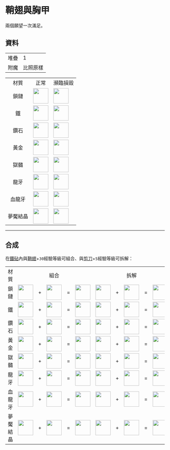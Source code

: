 # 鞘翅與胸甲
兩個願望一次滿足。

## 資料
<table>
    <tr><td align="end">堆疊</td><td>1</td></tr>
    <tr><td align="end">附魔</td><td>比照原樣</td></tr>
</table>
<table>
    <tr><td align="center">材質</td><td align="center">正常</td><td align="center">瀕臨損毀</td></tr>
    <tr><td align="center">鎖鏈</td><td><img src="https://i.imgur.com/tjvHeKd.png" height="48"/></td><td><img src="https://i.imgur.com/PEpbgK0.png" height="48"/></td></tr>
    <tr><td align="center">鐵</td><td><img src="https://i.imgur.com/VnhOHFM.png" height="48"/></td><td><img src="https://i.imgur.com/N4ARs3V.png" height="48"/></td></tr>
    <tr><td align="center">鑽石</td><td><img src="https://i.imgur.com/KZYOKl1.png" height="48"/></td><td><img src="https://i.imgur.com/YglxPVa.png" height="48"/></td></tr>
    <tr><td align="center">黃金</td><td><img src="https://i.imgur.com/GLHjTnS.png" height="48"/></td><td><img src="https://i.imgur.com/NG4KYcV.png" height="48"/></td></tr>
    <tr><td align="center">獄髓</td><td><img src="https://i.imgur.com/kB21dNs.png" height="48"/></td><td><img src="https://i.imgur.com/NJMG6Gd.png" height="48"/></td></tr>
    <tr><td align="center">龍牙</td><td><img src="https://i.imgur.com/1SQ4Zxt.png" height="48"/></td><td><img src="https://i.imgur.com/hic5Fgp.png" height="48"/></td></tr>
    <tr><td align="center">血龍牙</td><td><img src="https://i.imgur.com/J0ski7T.png" height="48"/></td><td><img src="https://i.imgur.com/EDLvJ9H.png" height="48"/></td></tr>
    <tr><td align="center">夢魘結晶</td><td><img src="https://i.imgur.com/TZh4Evw.png" height="48"/></td><td><img src="https://i.imgur.com/uRalRs5.png" height="48"/></td></tr>
</table>

---

## 合成
在[鐵砧](https://minecraft.fandom.com/zh/wiki/铁砧)內與[鞘翅](https://minecraft.fandom.com/zh/wiki/鞘翅)+`30`經驗等級可組合、與[剪刀](https://minecraft.fandom.com/zh/wiki/剪刀)+`5`經驗等級可拆解：  

<table>
    <tr><td align="center">材質</td><td align="center" colspan="5">組合</td><td align="center" colspan="5">拆解</td></tr>
    <tr><td align="center">鎖鏈</td><td><img src="https://i.imgur.com/QAdQcVB.png" height="48"/></td><td>+</td><td><img src="https://i.imgur.com/E4LgClR.png" height="48"/></td><td>=</td><td><img src="https://i.imgur.com/tjvHeKd.png" height="48"/></td><td><img src="https://i.imgur.com/tjvHeKd.png" height="48"/></td><td>+</td><td><img src="https://i.imgur.com/BE6Ildb.png" height="48"/></td><td>=</td><td><img src="https://i.imgur.com/QAdQcVB.png" height="48"/></td></tr>
    <tr><td align="center">鐵</td><td><img src="https://i.imgur.com/zvxeNVq.png" height="48"/></td><td>+</td><td><img src="https://i.imgur.com/E4LgClR.png" height="48"/></td><td>=</td><td><img src="https://i.imgur.com/VnhOHFM.png" height="48"/></td><td><img src="https://i.imgur.com/VnhOHFM.png" height="48"/></td><td>+</td><td><img src="https://i.imgur.com/BE6Ildb.png" height="48"/></td><td>=</td><td><img src="https://i.imgur.com/zvxeNVq.png" height="48"/></td></tr>
    <tr><td align="center">鑽石</td><td><img src="https://i.imgur.com/pNW3Sfx.png" height="48"/></td><td>+</td><td><img src="https://i.imgur.com/E4LgClR.png" height="48"/></td><td>=</td><td><img src="https://i.imgur.com/KZYOKl1.png" height="48"/></td><td><img src="https://i.imgur.com/KZYOKl1.png" height="48"/></td><td>+</td><td><img src="https://i.imgur.com/BE6Ildb.png" height="48"/></td><td>=</td><td><img src="https://i.imgur.com/pNW3Sfx.png" height="48"/></td></tr>
    <tr><td align="center">黃金</td><td><img src="https://i.imgur.com/D5bNpok.png" height="48"/></td><td>+</td><td><img src="https://i.imgur.com/E4LgClR.png" height="48"/></td><td>=</td><td><img src="https://i.imgur.com/GLHjTnS.png" height="48"/></td><td><img src="https://i.imgur.com/GLHjTnS.png" height="48"/></td><td>+</td><td><img src="https://i.imgur.com/BE6Ildb.png" height="48"/></td><td>=</td><td><img src="https://i.imgur.com/D5bNpok.png" height="48"/></td></tr>
    <tr><td align="center">獄髓</td><td><img src="https://i.imgur.com/SyXEziK.png" height="48"/></td><td>+</td><td><img src="https://i.imgur.com/E4LgClR.png" height="48"/></td><td>=</td><td><img src="https://i.imgur.com/kB21dNs.png" height="48"/></td><td><img src="https://i.imgur.com/kB21dNs.png" height="48"/></td><td>+</td><td><img src="https://i.imgur.com/BE6Ildb.png" height="48"/></td><td>=</td><td><img src="https://i.imgur.com/SyXEziK.png" height="48"/></td></tr>
    <tr><td align="center">龍牙</td><td><img src="https://i.imgur.com/A2lVkZG.png" height="48"/></td><td>+</td><td><img src="https://i.imgur.com/E4LgClR.png" height="48"/></td><td>=</td><td><img src="https://i.imgur.com/1SQ4Zxt.png" height="48"/></td><td><img src="https://i.imgur.com/1SQ4Zxt.png" height="48"/></td><td>+</td><td><img src="https://i.imgur.com/BE6Ildb.png" height="48"/></td><td>=</td><td><img src="https://i.imgur.com/A2lVkZG.png" height="48"/></td></tr>
    <tr><td align="center">血龍牙</td><td><img src="https://i.imgur.com/Z51McG5.png" height="48"/></td><td>+</td><td><img src="https://i.imgur.com/E4LgClR.png" height="48"/></td><td>=</td><td><img src="https://i.imgur.com/J0ski7T.png" height="48"/></td><td><img src="https://i.imgur.com/J0ski7T.png" height="48"/></td><td>+</td><td><img src="https://i.imgur.com/BE6Ildb.png" height="48"/></td><td>=</td><td><img src="https://i.imgur.com/Z51McG5.png" height="48"/></td></tr>
    <tr><td align="center">夢魘結晶</td><td><img src="https://i.imgur.com/CKid2Sf.png" height="48"/></td><td>+</td><td><img src="https://i.imgur.com/E4LgClR.png" height="48"/></td><td>=</td><td><img src="https://i.imgur.com/TZh4Evw.png" height="48"/></td><td><img src="https://i.imgur.com/TZh4Evw.png" height="48"/></td><td>+</td><td><img src="https://i.imgur.com/BE6Ildb.png" height="48"/></td><td>=</td><td><img src="https://i.imgur.com/CKid2Sf.png" height="48"/></td></tr>
</table>